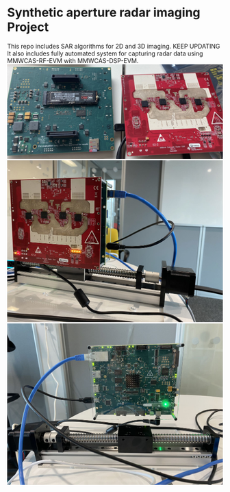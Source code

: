 # Synthetic aperture radar imaging Project
This repo includes SAR algorithms for 2D and 3D imaging. KEEP UPDATING    
It also includes fully automated system for capturing radar data using MMWCAS-RF-EVM with MMWCAS-DSP-EVM.  
![Image text](https://github.com/xcn700418/SAR_imaging/blob/main/img/radar_sensor.jpg)
![Image text](https://github.com/xcn700418/SAR_imaging/blob/main/img/system_frontview.jpg)
![Image text](https://github.com/xcn700418/SAR_imaging/blob/main/img/system_backview.jpg)